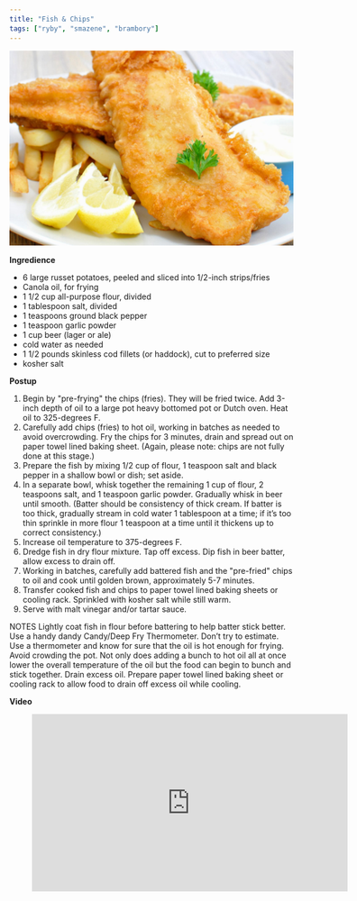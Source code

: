 ```yaml
---
title: "Fish & Chips"
tags: ["ryby", "smazene", "brambory"]
---
```


![Fish & Chips](./images/fishChips.jpg)

**Ingredience**

- 6 large russet potatoes, peeled and sliced into 1/2-inch strips/fries
- Canola oil, for frying
- 1 1/2 cup all-purpose flour, divided
- 1 tablespoon salt, divided
- 1 teaspoons ground black pepper
- 1 teaspoon garlic powder
- 1 cup beer (lager or ale)
- cold water as needed
- 1 1/2 pounds skinless cod fillets (or haddock), cut to preferred size
- kosher salt

**Postup**

1. Begin by "pre-frying" the chips (fries). They will be fried twice. Add 3-inch depth of oil to a large pot heavy bottomed pot or Dutch oven. Heat oil to 325-degrees F.
2. Carefully add chips (fries) to hot oil, working in batches as needed to avoid overcrowding. Fry the chips for 3 minutes, drain and spread out on paper towel lined baking sheet. (Again, please note: chips are not fully done at this stage.)
3. Prepare the fish by mixing 1/2 cup of flour, 1 teaspoon salt and black pepper in a shallow bowl or dish; set aside.
4. In a separate bowl, whisk together the remaining 1 cup of flour, 2 teaspoons salt, and 1 teaspoon garlic powder. Gradually whisk in beer until smooth. (Batter should be consistency of thick cream. If batter is too thick, gradually stream in cold water 1 tablespoon at a time; if it’s too thin sprinkle in more flour 1 teaspoon at a time until it thickens up to correct consistency.)
5. Increase oil temperature to 375-degrees F.
6. Dredge fish in dry flour mixture. Tap off excess. Dip fish in beer batter, allow excess to drain off.
7. Working in batches, carefully add battered fish and the "pre-fried" chips to oil and cook until golden brown, approximately 5-7 minutes.
8. Transfer cooked fish and chips to paper towel lined baking sheets or cooling rack. Sprinkled with kosher salt while still warm.
9. Serve with malt vinegar and/or tartar sauce.

NOTES
Lightly coat fish in flour before battering to help batter stick better. Use a handy dandy Candy/Deep Fry Thermometer. Don’t try to estimate. Use a thermometer and know for sure that the oil is hot enough for frying. Avoid crowding the pot. Not only does adding a bunch to hot oil all at once lower the overall temperature of the oil but the food can begin to bunch and stick together. Drain excess oil. Prepare paper towel lined baking sheet or cooling rack to allow food to drain off excess oil while cooling.

**Video**

<figure class="video_container">
  <iframe width="560" height="315" src="https://www.youtube.com/embed/wGjS8fLI7eQ" frameborder="0" allow="accelerometer; autoplay; encrypted-media; gyroscope; picture-in-picture" allowfullscreen></iframe>
</figure>
